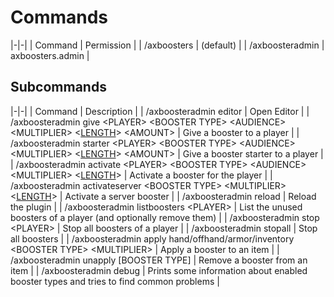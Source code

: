 # Commands

|-|-|
| Command | Permission |
| /axboosters | (default) |
| /axboosteradmin | axboosters.admin |

## Subcommands

|-|-|
| Command | Description |
| /axboosteradmin editor | Open Editor |
| /axboosteradmin give &lt;PLAYER> &lt;BOOSTER TYPE> &lt;AUDIENCE> &lt;MULTIPLIER> &lt;[LENGTH](AxBoosters-Booster-Length.md)> &lt;AMOUNT> | Give a booster to a player |
| /axboosteradmin starter &lt;PLAYER> &lt;BOOSTER TYPE> &lt;AUDIENCE> &lt;MULTIPLIER> &lt;[LENGTH](AxBoosters-Booster-Length.md)> &lt;AMOUNT> | Give a booster starter to a player |
| /axboosteradmin activate &lt;PLAYER> &lt;BOOSTER TYPE> &lt;AUDIENCE> &lt;MULTIPLIER> &lt;[LENGTH](AxBoosters-Booster-Length.md)> | Activate a booster for the player |
| /axboosteradmin activateserver &lt;BOOSTER TYPE> &lt;MULTIPLIER> &lt;[LENGTH](AxBoosters-Booster-Length.md)> | Activate a server booster |
| /axboosteradmin reload | Reload the plugin |
| /axboosteradmin listboosters &lt;PLAYER> | List the unused boosters of a player (and optionally remove them) |
| /axboosteradmin stop &lt;PLAYER> | Stop all boosters of a player |
| /axboosteradmin stopall | Stop all boosters |
| /axboosteradmin apply hand/offhand/armor/inventory &lt;BOOSTER TYPE> &lt;MULTIPLIER> | Apply a booster to an item |
| /axboosteradmin unapply [BOOSTER TYPE] | Remove a booster from an item |
| /axboosteradmin debug | Prints some information about enabled booster types and tries to find common problems |